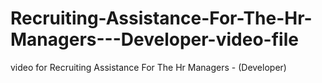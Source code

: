 # Recruiting-Assistance-For-The-Hr-Managers---Developer-video-file
video for Recruiting Assistance For The Hr Managers - (Developer)
